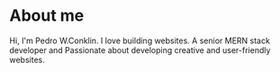 # About me

Hi,
I'm Pedro W.Conklin.
I love building websites.
A senior MERN stack developer and Passionate about developing creative and user-friendly websites.